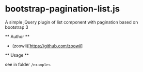 bootstrap-pagination-list.js
====
A simple jQuery plugin of list component with pagination based on bootstrap 3

** Author **

* (zoowii)[https://github.com/zoowii]


** Usage **

see in folder `/examples`
